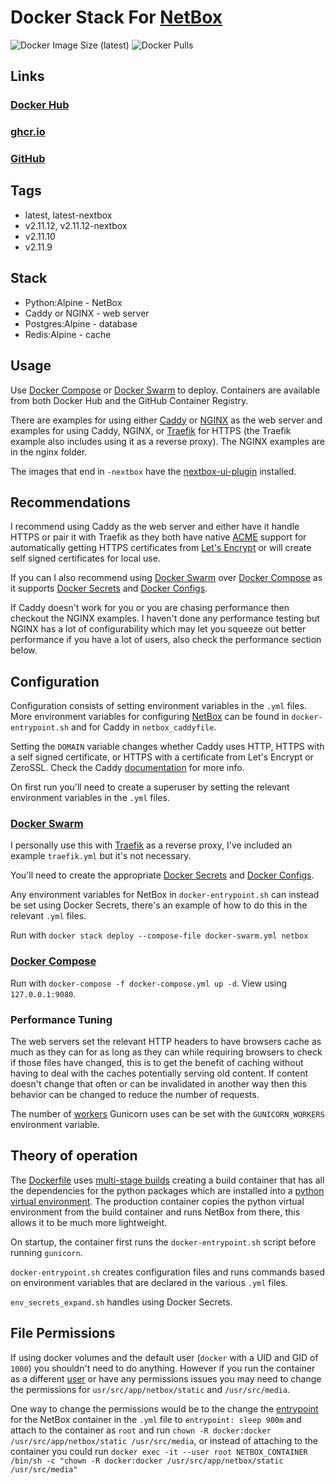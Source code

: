 # Docker Stack For [NetBox](https://github.com/netbox-community/netbox)

![Docker Image Size (latest)](https://img.shields.io/docker/image-size/zeigren/netbox/latest)
![Docker Pulls](https://img.shields.io/docker/pulls/zeigren/netbox)

## Links

### [Docker Hub](https://hub.docker.com/r/zeigren/netbox)

### [ghcr.io](https://ghcr.io/zeigren/netbox_docker)

### [GitHub](https://github.com/Zeigren/netbox_docker)

## Tags

- latest, latest-nextbox
- v2.11.12, v2.11.12-nextbox
- v2.11.10
- v2.11.9

## Stack

- Python:Alpine - NetBox
- Caddy or NGINX - web server
- Postgres:Alpine - database
- Redis:Alpine - cache

## Usage

Use [Docker Compose](https://docs.docker.com/compose/) or [Docker Swarm](https://docs.docker.com/engine/swarm/) to deploy. Containers are available from both Docker Hub and the GitHub Container Registry.

There are examples for using either [Caddy](https://caddyserver.com/) or [NGINX](https://www.nginx.com/) as the web server and examples for using Caddy, NGINX, or [Traefik](https://traefik.io/traefik/) for HTTPS (the Traefik example also includes using it as a reverse proxy). The NGINX examples are in the nginx folder.

The images that end in `-nextbox` have the [nextbox-ui-plugin](https://github.com/iDebugAll/nextbox-ui-plugin) installed.

## Recommendations

I recommend using Caddy as the web server and either have it handle HTTPS or pair it with Traefik as they both have native [ACME](https://en.wikipedia.org/wiki/Automated_Certificate_Management_Environment) support for automatically getting HTTPS certificates from [Let's Encrypt](https://letsencrypt.org/) or will create self signed certificates for local use.

If you can I also recommend using [Docker Swarm](https://docs.docker.com/engine/swarm/) over [Docker Compose](https://docs.docker.com/compose/) as it supports [Docker Secrets](https://docs.docker.com/engine/swarm/secrets/) and [Docker Configs](https://docs.docker.com/engine/swarm/configs/).

If Caddy doesn't work for you or you are chasing performance then checkout the NGINX examples. I haven't done any performance testing but NGINX has a lot of configurability which may let you squeeze out better performance if you have a lot of users, also check the performance section below.

## Configuration

Configuration consists of setting environment variables in the `.yml` files. More environment variables for configuring [NetBox](https://netbox.readthedocs.io/en/stable/configuration/) can be found in `docker-entrypoint.sh` and for Caddy in `netbox_caddyfile`.

Setting the `DOMAIN` variable changes whether Caddy uses HTTP, HTTPS with a self signed certificate, or HTTPS with a certificate from Let's Encrypt or ZeroSSL. Check the Caddy [documentation](https://caddyserver.com/docs/automatic-https) for more info.

On first run you'll need to create a superuser by setting the relevant environment variables in the `.yml` files.

### [Docker Swarm](https://docs.docker.com/engine/swarm/)

I personally use this with [Traefik](https://traefik.io/) as a reverse proxy, I've included an example `traefik.yml` but it's not necessary.

You'll need to create the appropriate [Docker Secrets](https://docs.docker.com/engine/swarm/secrets/) and [Docker Configs](https://docs.docker.com/engine/swarm/configs/).

Any environment variables for NetBox in `docker-entrypoint.sh` can instead be set using Docker Secrets, there's an example of how to do this in the relevant `.yml` files.

Run with `docker stack deploy --compose-file docker-swarm.yml netbox`

### [Docker Compose](https://docs.docker.com/compose/)

Run with `docker-compose -f docker-compose.yml up -d`. View using `127.0.0.1:9080`.

### Performance Tuning

The web servers set the relevant HTTP headers to have browsers cache as much as they can for as long as they can while requiring browsers to check if those files have changed, this is to get the benefit of caching without having to deal with the caches potentially serving old content. If content doesn't change that often or can be invalidated in another way then this behavior can be changed to reduce the number of requests.

The number of [workers](https://docs.gunicorn.org/en/stable/settings.html#workers) Gunicorn uses can be set with the `GUNICORN_WORKERS` environment variable.

## Theory of operation

The [Dockerfile](https://docs.docker.com/engine/reference/builder/) uses [multi-stage builds](https://docs.docker.com/develop/develop-images/multistage-build/) creating a build container that has all the dependencies for the python packages which are installed into a [python virtual environment](https://docs.python.org/3/tutorial/venv.html). The production container copies the python virtual environment from the build container and runs NetBox from there, this allows it to be much more lightweight.

On startup, the container first runs the `docker-entrypoint.sh` script before running `gunicorn`.

`docker-entrypoint.sh` creates configuration files and runs commands based on environment variables that are declared in the various `.yml` files.

`env_secrets_expand.sh` handles using Docker Secrets.

## File Permissions

If using docker volumes and the default user (`docker` with a UID and GID of `1000`) you shouldn't need to do anything. However if you run the container as a different [user](https://docs.docker.com/compose/compose-file/compose-file-v3/#domainname-hostname-ipc-mac_address-privileged-read_only-shm_size-stdin_open-tty-user-working_dir) or have any permissions issues you may need to change the permissions for `usr/src/app/netbox/static` and `/usr/src/media`.

One way to change the permissions would be to the change the [entrypoint](https://docs.docker.com/compose/compose-file/compose-file-v3/#entrypoint) for the NetBox container in the `.yml` file to `entrypoint: sleep 900m` and attach to the container as `root` and run `chown -R docker:docker /usr/src/app/netbox/static /usr/src/media`, or instead of attaching to the container you could run `docker exec -it --user root NETBOX_CONTAINER /bin/sh -c "chown -R docker:docker /usr/src/app/netbox/static /usr/src/media"`
